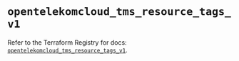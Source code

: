 # `opentelekomcloud_tms_resource_tags_v1`

Refer to the Terraform Registry for docs: [`opentelekomcloud_tms_resource_tags_v1`](https://registry.terraform.io/providers/opentelekomcloud/opentelekomcloud/1.36.46/docs/resources/tms_resource_tags_v1).

